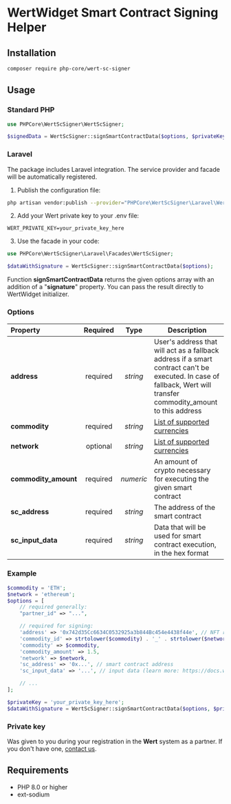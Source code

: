 # WertWidget Smart Contract Signing Helper

## Installation

```bash
composer require php-core/wert-sc-signer
```

## Usage

### Standard PHP

```php
use PHPCore\WertScSigner\WertScSigner;

$signedData = WertScSigner::signSmartContractData($options, $privateKey);
```

### Laravel

The package includes Laravel integration. The service provider and facade will be automatically registered.

1. Publish the configuration file:

```bash
php artisan vendor:publish --provider="PHPCore\WertScSigner\Laravel\WertScSignerServiceProvider" --tag="config"
```

2. Add your Wert private key to your .env file:

```env
WERT_PRIVATE_KEY=your_private_key_here
```

3. Use the facade in your code:

```php
use PHPCore\WertScSigner\Laravel\Facades\WertScSigner;

$dataWithSignature = WertScSigner::signSmartContractData($options);
```

Function **signSmartContractData** returns the given options array with an addition of a "**signature**" property. You can pass the result directly to WertWidget initializer.

### Options
| Property             | Required |   Type    | Description                                                                                                                                                        |
|:--------------------|:--------:|:---------:|--------------------------------------------------------------------------------------------------------------------------------------------------------------------|
| **address**         | required | *string*  | User's address that will act as a fallback address if a smart contract can't be executed. In case of fallback, Wert will transfer commodity_amount to this address |
| **commodity**       | required | *string*  | [List of supported currencies](https://docs.wert.io/docs/supported-coins-and-blockchains)                                                                          |
| **network**         | optional | *string*  | [List of supported currencies](https://docs.wert.io/docs/supported-coins-and-blockchains)                                                                          |
| **commodity_amount**| required | *numeric* | An amount of crypto necessary for executing the given smart contract                                                                                               |
| **sc_address**      | required | *string*  | The address of the smart contract                                                                                                                                  |
| **sc_input_data**   | required | *string*  | Data that will be used for smart contract execution, in the hex format                                                                                             |

### Example

```php
$commodity = 'ETH';
$network = 'ethereum';
$options = [
    // required generally:
    "partner_id" => "...",

    // required for signing:
    'address' => '0x742d35Cc6634C0532925a3b844Bc454e4438f44e', // NFT receipient
    'commodity_id' => strtolower($commodity) . '_' . strtolower($network) . '.sc.ethereum',
    'commodity' => $commodity,
    'commodity_amount' => 1.5,
    'network' => $network,
    'sc_address' => '0x...', // smart contract address
    'sc_input_data' => '...', // input data (learn more: https://docs.wert.io/docs/forming-input-data)

    // ...
];

$privateKey = 'your_private_key_here';
$dataWithSignature = WertScSigner::signSmartContractData($options, $privateKey);
```

### Private key

Was given to you during your registration in the **Wert** system as a partner. If you don't have one, [contact us](https://wert.io/for-partners).

## Requirements

- PHP 8.0 or higher
- ext-sodium